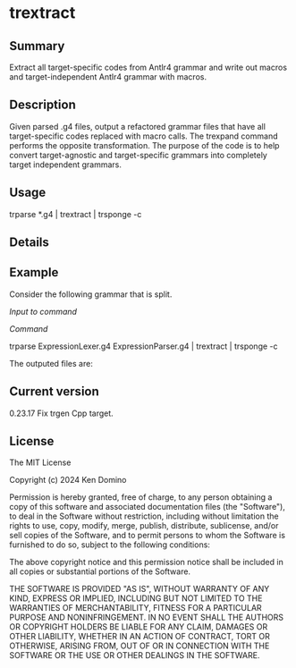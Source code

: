 # trextract

## Summary

Extract all target-specific codes from Antlr4 grammar and write
out macros and target-independent Antlr4 grammar with macros.

## Description

Given parsed .g4 files, output a refactored grammar files that
have all target-specific codes replaced with macro calls. The
trexpand command performs the opposite transformation. The purpose
of the code is to help convert target-agnostic and target-specific
grammars into completely target independent grammars.

## Usage

trparse *.g4 | trextract | trsponge -c

## Details

## Example

Consider the following grammar that is split.

_Input to command_

_Command_

trparse ExpressionLexer.g4 ExpressionParser.g4 | trextract | trsponge -c

The outputed files are:

## Current version

0.23.17 Fix trgen Cpp target.

## License

The MIT License

Copyright (c) 2024 Ken Domino

Permission is hereby granted, free of charge, 
to any person obtaining a copy of this software and 
associated documentation files (the "Software"), to 
deal in the Software without restriction, including 
without limitation the rights to use, copy, modify, 
merge, publish, distribute, sublicense, and/or sell 
copies of the Software, and to permit persons to whom 
the Software is furnished to do so, 
subject to the following conditions:

The above copyright notice and this permission notice 
shall be included in all copies or substantial portions of the Software.

THE SOFTWARE IS PROVIDED "AS IS", WITHOUT WARRANTY OF ANY KIND, 
EXPRESS OR IMPLIED, INCLUDING BUT NOT LIMITED TO THE WARRANTIES 
OF MERCHANTABILITY, FITNESS FOR A PARTICULAR PURPOSE AND NONINFRINGEMENT. 
IN NO EVENT SHALL THE AUTHORS OR COPYRIGHT HOLDERS BE LIABLE FOR 
ANY CLAIM, DAMAGES OR OTHER LIABILITY, WHETHER IN AN ACTION OF CONTRACT, 
TORT OR OTHERWISE, ARISING FROM, OUT OF OR IN CONNECTION WITH THE 
SOFTWARE OR THE USE OR OTHER DEALINGS IN THE SOFTWARE.
